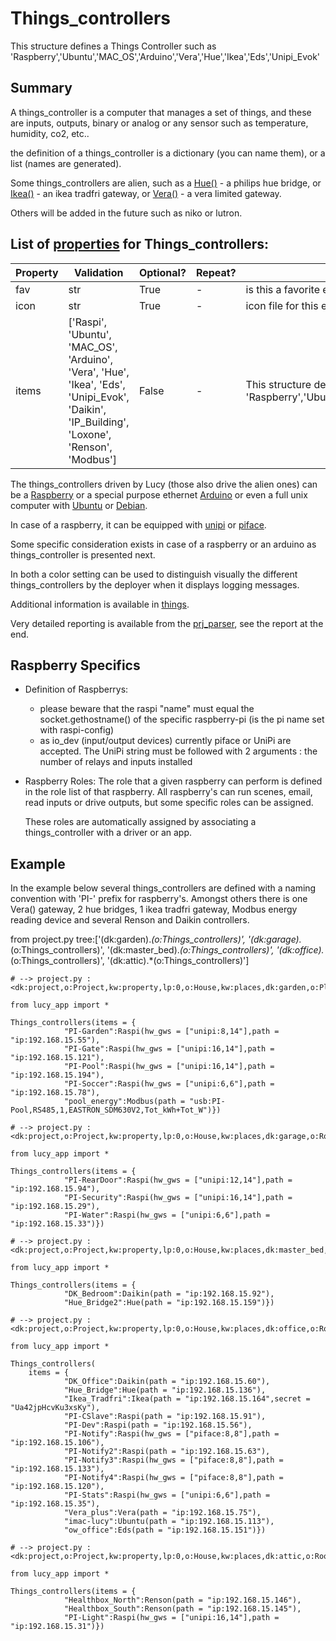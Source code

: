 <!--s_name-->
# Things_controllers

<!--e_name-->

<!--s_role-->
<!--e_role-->

<!--s_descr-->
This structure defines a Things Controller such as 'Raspberry','Ubuntu','MAC_OS','Arduino','Vera','Hue','Ikea','Eds','Unipi_Evok'

<!--e_descr-->

## Summary

A things_controller is a computer that manages a set of things, and these are inputs, outputs, binary or analog or any sensor such as temperature, humidity, co2, etc..

the definition of a things_controller is a dictionary (you can name them), or a list (names are generated).

Some things_controllers are alien, such as a [Hue()](Hue_driver.md) - a philips hue bridge, or [Ikea()](Ikea_driver.md) - an ikea tradfri gateway, or [Vera()](Vera_driver.md) - a vera limited gateway.

Others will be added in the future such as niko or lutron.

<!--s_tbl-->
## List of [properties](Properties.md) for __Things_controllers__:

  | Property | Validation | Optional? | Repeat? | Description |
  | --- | --- | --- | --- | --- |
  | fav | str | True | - | is this a favorite element | 
  | icon | str | True | - | icon file for this element | 
  | items | ['Raspi', 'Ubuntu', 'MAC_OS', 'Arduino', 'Vera', 'Hue', 'Ikea', 'Eds', 'Unipi_Evok', 'Daikin', 'IP_Building', 'Loxone', 'Renson', 'Modbus'] | False | - | This structure defines a Things Controller such as 'Raspberry','Ubuntu','MAC_OS','Arduino','Vera','Hue','Ikea','Eds','Unipi_Evok' | 
<!--e_tbl-->

The things_controllers driven by Lucy (those also drive the alien ones) can be a [Raspberry](https://www.raspberrypi.org/) or a special purpose ethernet [Arduino](https://www.arduino.cc/) or even a full unix computer with [Ubuntu](https://www.ubuntu.com/) or [Debian](https://www.debian.org/).

In case of a raspberry, it can be equipped with [unipi](Unipi_driver.md) or [piface](Piface_driver.md).

Some specific consideration exists in case of a raspberry or an arduino as things_controller is presented next.

In both a color setting can be used to distinguish visually the different things_controllers by the deployer when it displays logging messages.	

Additional information is available in [things](Things.md).

Very detailed reporting is available from the [prj_parser](Prj_parser.md), see the report at the end.

## Raspberry Specifics

* Definition of Raspberrys:
    * please beware that the raspi "name" must equal the socket.gethostname() of the specific raspberry-pi (is the pi name set with raspi-config)
    * as io_dev (input/output devices) currently piface or UniPi are accepted.   The UniPi string must be followed with 2 arguments : the number of relays and inputs installed

* Raspberry Roles: The role that a given raspberry can perform is defined in the role list of that raspberry. All raspberry's can run scenes, email, read inputs or drive outputs, but some specific roles can be assigned. 
    
    These roles are automatically assigned by associating a things_controller with a driver or an app.

## Example

In the example below several things_controllers are defined with a naming convention with 'PI-' prefix for raspberry's.
Amongst others there is one Vera() gateway, 2 hue bridges, 1 ikea tradfri gateway, Modbus energy reading device and several Renson and Daikin controllers.


<!--s_insert_{"tree":["(dk:garden).*(o:Things_controllers)","(dk:garage).*(o:Things_controllers)","(dk:master_bed).*(o:Things_controllers)","(dk:office).*(o:Things_controllers)","(dk:attic).*(o:Things_controllers)"]}-->

from project.py tree:['(dk:garden).*(o:Things_controllers)', '(dk:garage).*(o:Things_controllers)', '(dk:master_bed).*(o:Things_controllers)', '(dk:office).*(o:Things_controllers)', '(dk:attic).*(o:Things_controllers)']
```python3
# --> project.py :<dk:project,o:Project,kw:property,lp:0,o:House,kw:places,dk:garden,o:Place,kw:contents,lp:1,o:Things_controllers>

from lucy_app import *

Things_controllers(items = {
            "PI-Garden":Raspi(hw_gws = ["unipi:8,14"],path = "ip:192.168.15.55"),
            "PI-Gate":Raspi(hw_gws = ["unipi:16,14"],path = "ip:192.168.15.121"),
            "PI-Pool":Raspi(hw_gws = ["unipi:16,14"],path = "ip:192.168.15.194"),
            "PI-Soccer":Raspi(hw_gws = ["unipi:6,6"],path = "ip:192.168.15.78"),
            "pool_energy":Modbus(path = "usb:PI-Pool,RS485,1,EASTRON_SDM630V2,Tot_kWh+Tot_W")})

# --> project.py :<dk:project,o:Project,kw:property,lp:0,o:House,kw:places,dk:garage,o:Room,kw:contents,lp:0,o:Things_controllers>

from lucy_app import *

Things_controllers(items = {
            "PI-RearDoor":Raspi(hw_gws = ["unipi:12,14"],path = "ip:192.168.15.94"),
            "PI-Security":Raspi(hw_gws = ["unipi:16,14"],path = "ip:192.168.15.29"),
            "PI-Water":Raspi(hw_gws = ["unipi:6,6"],path = "ip:192.168.15.33")})

# --> project.py :<dk:project,o:Project,kw:property,lp:0,o:House,kw:places,dk:master_bed,o:Room,kw:contents,lp:1,o:Things_controllers>

from lucy_app import *

Things_controllers(items = {
            "DK_Bedroom":Daikin(path = "ip:192.168.15.92"),
            "Hue_Bridge2":Hue(path = "ip:192.168.15.159")})

# --> project.py :<dk:project,o:Project,kw:property,lp:0,o:House,kw:places,dk:office,o:Room,kw:contents,lp:0,o:Things_controllers>

from lucy_app import *

Things_controllers(
    items = {
            "DK_Office":Daikin(path = "ip:192.168.15.60"),
            "Hue_Bridge":Hue(path = "ip:192.168.15.136"),
            "Ikea_Tradfri":Ikea(path = "ip:192.168.15.164",secret = "Ua42jpHcvKu3xsKy"),
            "PI-CSlave":Raspi(path = "ip:192.168.15.91"),
            "PI-Dev":Raspi(path = "ip:192.168.15.56"),
            "PI-Notify":Raspi(hw_gws = ["piface:8,8"],path = "ip:192.168.15.106"),
            "PI-Notify2":Raspi(path = "ip:192.168.15.63"),
            "PI-Notify3":Raspi(hw_gws = ["piface:8,8"],path = "ip:192.168.15.133"),
            "PI-Notify4":Raspi(hw_gws = ["piface:8,8"],path = "ip:192.168.15.120"),
            "PI-Stats":Raspi(hw_gws = ["unipi:6,6"],path = "ip:192.168.15.35"),
            "Vera_plus":Vera(path = "ip:192.168.15.75"),
            "imac-lucy":Ubuntu(path = "ip:192.168.15.113"),
            "ow_office":Eds(path = "ip:192.168.15.151")})

# --> project.py :<dk:project,o:Project,kw:property,lp:0,o:House,kw:places,dk:attic,o:Room,kw:contents,lp:0,o:Things_controllers>

from lucy_app import *

Things_controllers(items = {
            "Healthbox_North":Renson(path = "ip:192.168.15.146"),
            "Healthbox_South":Renson(path = "ip:192.168.15.145"),
            "PI-Light":Raspi(hw_gws = ["unipi:16,14"],path = "ip:192.168.15.31")})

```

<!--e_insert-->

